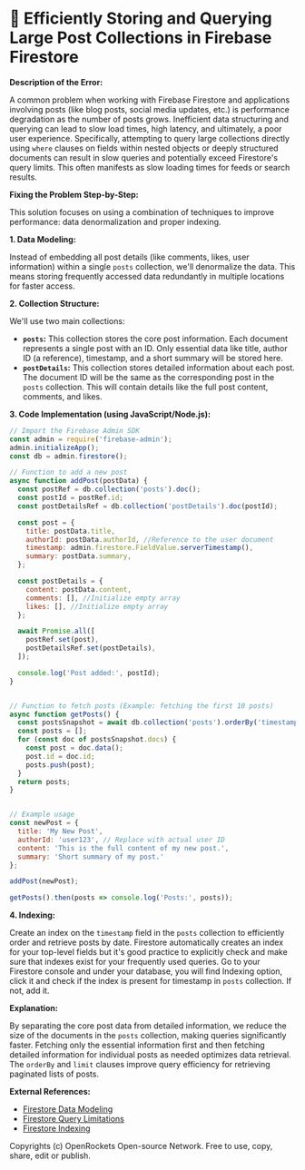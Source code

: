 # 🐞 Efficiently Storing and Querying Large Post Collections in Firebase Firestore


**Description of the Error:**

A common problem when working with Firebase Firestore and applications involving posts (like blog posts, social media updates, etc.) is performance degradation as the number of posts grows.  Inefficient data structuring and querying can lead to slow load times, high latency, and ultimately, a poor user experience.  Specifically, attempting to query large collections directly using `where` clauses on fields within nested objects or deeply structured documents can result in slow queries and potentially exceed Firestore's query limits.  This often manifests as slow loading times for feeds or search results.

**Fixing the Problem Step-by-Step:**

This solution focuses on using a combination of techniques to improve performance:  data denormalization and proper indexing.

**1. Data Modeling:**

Instead of embedding all post details (like comments, likes, user information) within a single `posts` collection, we'll denormalize the data. This means storing frequently accessed data redundantly in multiple locations for faster access.

**2. Collection Structure:**

We'll use two main collections:

* **`posts`:** This collection stores the core post information.  Each document represents a single post with an ID.  Only essential data like title, author ID (a reference), timestamp, and a short summary will be stored here.
* **`postDetails`:** This collection stores detailed information about each post.  The document ID will be the same as the corresponding post in the `posts` collection. This will contain details like the full post content, comments, and likes.

**3. Code Implementation (using JavaScript/Node.js):**

```javascript
// Import the Firebase Admin SDK
const admin = require('firebase-admin');
admin.initializeApp();
const db = admin.firestore();

// Function to add a new post
async function addPost(postData) {
  const postRef = db.collection('posts').doc();
  const postId = postRef.id;
  const postDetailsRef = db.collection('postDetails').doc(postId);

  const post = {
    title: postData.title,
    authorId: postData.authorId, //Reference to the user document
    timestamp: admin.firestore.FieldValue.serverTimestamp(),
    summary: postData.summary,
  };

  const postDetails = {
    content: postData.content,
    comments: [], //Initialize empty array
    likes: [], //Initialize empty array
  };

  await Promise.all([
    postRef.set(post),
    postDetailsRef.set(postDetails),
  ]);

  console.log('Post added:', postId);
}


// Function to fetch posts (Example: fetching the first 10 posts)
async function getPosts() {
  const postsSnapshot = await db.collection('posts').orderBy('timestamp', 'desc').limit(10).get();
  const posts = [];
  for (const doc of postsSnapshot.docs) {
    const post = doc.data();
    post.id = doc.id;
    posts.push(post);
  }
  return posts;
}


// Example usage
const newPost = {
  title: 'My New Post',
  authorId: 'user123', // Replace with actual user ID
  content: 'This is the full content of my new post.',
  summary: 'Short summary of my post.'
};

addPost(newPost);

getPosts().then(posts => console.log('Posts:', posts));


```

**4. Indexing:**

Create an index on the `timestamp` field in the `posts` collection to efficiently order and retrieve posts by date.  Firestore automatically creates an index for your top-level fields but it's good practice to explicitly check and make sure that indexes exist for your frequently used queries. Go to your Firestore console and under your database, you will find Indexing option, click it and check if the index is present for timestamp in `posts` collection. If not, add it.


**Explanation:**

By separating the core post data from detailed information, we reduce the size of the documents in the `posts` collection, making queries significantly faster.  Fetching only the essential information first and then fetching detailed information for individual posts as needed optimizes data retrieval.  The `orderBy` and `limit` clauses improve query efficiency for retrieving paginated lists of posts.


**External References:**

* [Firestore Data Modeling](https://firebase.google.com/docs/firestore/design-overview)
* [Firestore Query Limitations](https://firebase.google.com/docs/firestore/query-data/query-limitations)
* [Firestore Indexing](https://firebase.google.com/docs/firestore/query-data/indexing)


Copyrights (c) OpenRockets Open-source Network. Free to use, copy, share, edit or publish.

